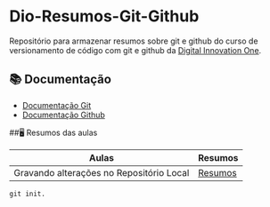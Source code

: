 
# Dio-Resumos-Git-Github

Repositório para armazenar resumos sobre git e github do curso de versionamento de código com git e github da [Digital Innovation One](https://web.dio.me/).

## 📚 Documentação
- [Documentação Git](https://git-scm.com/docs/git/pt_BR)
- [Documentação Github](https://docs.github.com/pt)


##🖥️ Resumos das aulas

| Aulas | Resumos |
|-------|-----------|
| Gravando alterações no Repositório Local | [Resumos](https://academiapme-my.sharepoint.com/:p:/g/personal/renato_dio_me/EYjkgVZuUv5HsVgJUEPv1_oB_QWs8MFBY_PBQ2UAtLqucg?e=262HGK) |

```
git init.
```